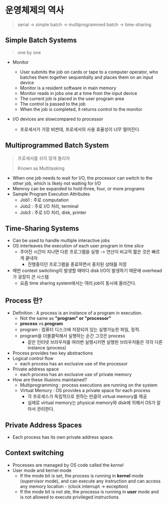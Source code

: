 # 운영체제의 역사

> serial -> simple batch -> multiprogrammed batch -> time-sharing

## Simple Batch Systems

> one by one

- Monitor
  - User submits the job on cards or tape to a computer operator, who batches them together sequentially and places them on an input device
  - Monitor is a resident software in main memory
  - Monitor reads in jobs one at a time from the input device
  - The current job is placed in the user program area
  - The control is passed to the job
  - When the job is completed, it returns control to the monitor



- I/O devices are slowcompared to processor
  - 프로세서가 가장 비싼데, 프로세서의 사용 효율성이 너무 떨어진다.



## Multiprogrammed Batch System

> 프로세서를 쉬지 않게 돌리자
>
> Known as Multitasking



- When one job needs to wait for I/O, the processor can switch to the other job, which is likely not waiting for I/O
- Memroy can be expanded to hold three, four, or more programs
- Sample Program Execution Attributes
  - Job1 : 주로 computation
  - Job2 : 주로 I/O 처리, terminal
  - Job3 : 주로 I/O 처리, disk, printer



## Time-Sharing Systems



- Can be used to handle multiple interactive jobs
- OS interleaves the execution of each user program in time *slice*
  - 주어진 시간이 지나면 다른 프로그램을 실행 -> 연산이 비교적 짧은 것은 빠르게 끝내자
    - 진행중이던 프로그램을 종료하면서 중지된 상태를 저장
- 매번 context switching이 발생할 때마다 disk I/O이 발생하기 때문에 overhead가 굉장히 큰 시스템
  - 요즘 time sharing system에서는 여러 job이 동시에 올라간다.



## Process 란?

- Definition : A process is an instance of a program in execution.
  - Not the same as **"program" or "processor"**
  - **process** vs **program**
  - program : 컴퓨터 디스크에 저장되어 있는 실행가능한 파일, 정적.
  - program을 더블클릭해서 실행하는 순간 그것은 process
    - 같은 인터넷 브라우저를 여러번 실행시키면 실행된 브라우저들은 각각 다른 instance (process)
-  Process provides two key abstractions
  - Logical control flow
    - each process has an exclusive use of the processor
  - Private address space
    - each process has an exclusive use of private memory
- How are these illusions maintained?
  - Multiprogramming : process executions are running on the system
  - Virtual Memory : OS provides a private space for each process
    - 각 프로세스가 독립적으로 원하는 만큼의 virtual memory를 제공
    - 실제로 virtual memory는 physical memory와 disk에 의해서 OS가 알아서 관리한다.



## Private Address Spaces

- Each process has its own private address space.



## Context switching

- Processes are managed by OS code called the *kernel*
- User mode and kernel mode
  - If the mode bit is set, the process is running in **kernel** mode (supervisor mode), and can execute any instruction and can access any memory location - (clock interrupt -> exception)
  - If the mode bit is not ste, the processs is running in **user** mode and is not allowed to execute privileged instructions
